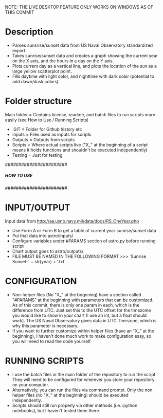 NOTE: THE LIVE DESKTOP FEATURE ONLY WORKS ON WINDOWS AS OF THIS COMMIT

# Description
- Parses sunsrise/sunset data from US Naval Observatory standardized export
- Takes sunrise/sunset data and creates a graph showing the current year on the X axis, and the hours in a day on the Y axis.
- Plots current day as a vertical line, and plots the location of the sun as a large yellow scatterplot point.
- Fills daytime with light color, and nighttime with dark color (potential to add dawn/dusk colors)

# Folder structure
Main folder = Contains license, readme, and batch files to run scripts more easily (see How to Use / Running Scripts)
- .GIT = Folder for Github history etc
- Inputs = Files used as inputs for scripts
- Outputs = Outputs from scripts
- Scripts = Where actual scripts live ("X_" at the beginning of a script means it holds functions and shouldn't be executed independently)
- Testing = Just for testing


#######################
##### HOW TO USE ######
#######################

# INPUT/OUTPUT
Input data from http://aa.usno.navy.mil/data/docs/RS_OneYear.php
- Use Form A or Form B to get a table of current year sunrise/sunset data
- Put that data into astro/inputs/
- Configure variables under #PARAMS section of astro.py before running script
- Chart output goes to astro/outputs/
- FILE MUST BE NAMED IN THE FOLLOWING FORMAT >>> 'Sunrise Sunset-' + str(year) + '.txt'

# CONFIGURATION
- Non-helper files (No "X_" at the begnning) have a section called "#PARAMS" at the beginning with parameters that can be customized. As of this commit, there is only one param in each, which is the difference from UTC. Just set this to the UTC offset for the timezome you would like to show in your chart (I use an int, but a float should work). The US Naval Observatory gives data in UTC Timezone, which is why this parameter is necessary.
- If you want to further customize within helper files (have an "X_" at the beginning), I haven't done much work to make configuration easy, so you will need to read the code yourself.

# RUNNING SCRIPTS
- I use the batch files in the main folder of the repository to run the script. They will need to be configured for wherever you store your repository on your computer.
- Alternatively, you can run the files via command prompt. Only the non helper files (no "X_" at the beginning) should be executed independently.
- Scripts should still run properly via other methods (i.e. ipython notebooks), but I haven't tested them there.
